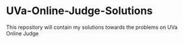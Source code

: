 # UVa-Online-Judge-Solutions
This repository will contain my solutions towards the problems on UVa Online Judge 
